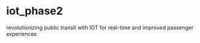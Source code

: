 # iot_phase2
revolutionizing public  transit with IOT for real-time and improved passenger experiences

